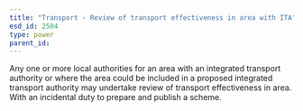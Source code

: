 ```yaml
---
title: "Transport - Review of transport effectiveness in area with ITA"
esd_id: 2504
type: power
parent_id:  
---
```


Any one or more local authorities for an area with an integrated transport authority or where the area could be included in a proposed integrated transport authority may undertake review of transport effectiveness in area.  With an incidental duty to prepare and publish a scheme.

